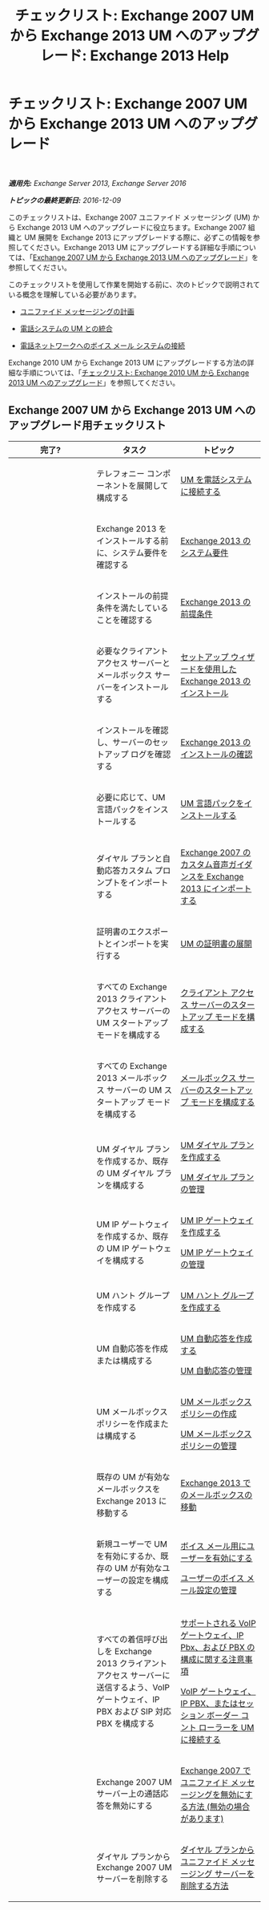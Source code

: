 ﻿---
title: 'チェックリスト: Exchange 2007 UM から Exchange 2013 UM へのアップグレード: Exchange 2013 Help'
TOCTitle: 'チェックリスト: Exchange 2007 UM から Exchange 2013 UM へのアップグレード'
ms:assetid: 99b1a081-4052-4516-b63c-77622cbdf962
ms:mtpsurl: https://technet.microsoft.com/ja-jp/library/Dn169229(v=EXCHG.150)
ms:contentKeyID: 54652979
ms.date: 04/24/2018
mtps_version: v=EXCHG.150
ms.translationtype: HT
---

# チェックリスト: Exchange 2007 UM から Exchange 2013 UM へのアップグレード

 

_**適用先:** Exchange Server 2013, Exchange Server 2016_

_**トピックの最終更新日:** 2016-12-09_

このチェックリストは、Exchange 2007 ユニファイド メッセージング (UM) から Exchange 2013 UM へのアップグレードに役立ちます。Exchange 2007 組織と UM 展開を Exchange 2013 にアップグレードする際に、必ずこの情報を参照してください。Exchange 2013 UM にアップグレードする詳細な手順については、「[Exchange 2007 UM から Exchange 2013 UM へのアップグレード](upgrade-exchange-2007-um-to-exchange-2013-um-exchange-2013-help.md)」を参照してください。

このチェックリストを使用して作業を開始する前に、次のトピックで説明されている概念を理解している必要があります。

  - [ユニファイド メッセージングの計画](planning-for-unified-messaging-exchange-2013-help.md)

  - [電話システムの UM との統合](https://docs.microsoft.com/ja-jp/exchange/voice-mail-unified-messaging/telephone-system-integration-with-um/telephone-system-integration-with-um)

  - [電話ネットワークへのボイス メール システムの接続](https://docs.microsoft.com/ja-jp/exchange/voice-mail-unified-messaging/connect-voice-mail-system/connect-voice-mail-system)

Exchange 2010 UM から Exchange 2013 UM にアップグレードする方法の詳細な手順については、「[チェックリスト: Exchange 2010 UM から Exchange 2013 UM へのアップグレード](checklist-upgrade-exchange-2010-um-to-exchange-2013-um-exchange-2013-help.md)」を参照してください。

## Exchange 2007 UM から Exchange 2013 UM へのアップグレード用チェックリスト


<table>
<colgroup>
<col style="width: 33%" />
<col style="width: 33%" />
<col style="width: 33%" />
</colgroup>
<thead>
<tr class="header">
<th>完了?</th>
<th>タスク</th>
<th>トピック</th>
</tr>
</thead>
<tbody>
<tr class="odd">
<td><p></p></td>
<td><p>テレフォニー コンポーネントを展開して構成する</p></td>
<td><p><a href="connect-um-to-your-telephone-system-exchange-2013-help.md">UM を電話システムに接続する</a></p></td>
</tr>
<tr class="even">
<td><p></p></td>
<td><p>Exchange 2013 をインストールする前に、システム要件を確認する</p></td>
<td><p><a href="exchange-2013-system-requirements-exchange-2013-help.md">Exchange 2013 のシステム要件</a></p></td>
</tr>
<tr class="odd">
<td><p></p></td>
<td><p>インストールの前提条件を満たしていることを確認する</p></td>
<td><p><a href="exchange-2013-prerequisites-exchange-2013-help.md">Exchange 2013 の前提条件</a></p></td>
</tr>
<tr class="even">
<td><p></p></td>
<td><p>必要なクライアント アクセス サーバーとメールボックス サーバーをインストールする</p></td>
<td><p><a href="install-exchange-2013-using-the-setup-wizard-exchange-2013-help.md">セットアップ ウィザードを使用した Exchange 2013 のインストール</a></p></td>
</tr>
<tr class="odd">
<td><p></p></td>
<td><p>インストールを確認し、サーバーのセットアップ ログを確認する</p></td>
<td><p><a href="verify-an-exchange-2013-installation-exchange-2013-help.md">Exchange 2013 のインストールの確認</a></p></td>
</tr>
<tr class="even">
<td><p></p></td>
<td><p>必要に応じて、UM 言語パックをインストールする</p></td>
<td><p><a href="install-a-um-language-pack-exchange-2013-help.md">UM 言語パックをインストールする</a></p></td>
</tr>
<tr class="odd">
<td><p></p></td>
<td><p>ダイヤル プランと自動応答カスタム プロンプトをインポートする</p></td>
<td><p><a href="import-custom-prompts-from-exchange-2007-to-exchange-2013-exchange-2013-help.md">Exchange 2007 のカスタム音声ガイダンスを Exchange 2013 にインポートする</a></p></td>
</tr>
<tr class="even">
<td><p></p></td>
<td><p>証明書のエクスポートとインポートを実行する</p></td>
<td><p><a href="deploying-certificates-for-um-exchange-2013-help.md">UM の証明書の展開</a></p></td>
</tr>
<tr class="odd">
<td><p></p></td>
<td><p>すべての Exchange 2013 クライアント アクセス サーバーの UM スタートアップ モードを構成する</p></td>
<td><p><a href="configure-the-startup-mode-on-a-client-access-server-exchange-2013-help.md">クライアント アクセス サーバーのスタートアップ モードを構成する</a></p></td>
</tr>
<tr class="even">
<td><p></p></td>
<td><p>すべての Exchange 2013 メールボックス サーバーの UM スタートアップ モードを構成する</p></td>
<td><p><a href="configure-the-startup-mode-on-a-mailbox-server-exchange-2013-help.md">メールボックス サーバーのスタートアップ モードを構成する</a></p></td>
</tr>
<tr class="odd">
<td><p></p></td>
<td><p>UM ダイヤル プランを作成するか、既存の UM ダイヤル プランを構成する</p></td>
<td><p><a href="https://docs.microsoft.com/ja-jp/exchange/voice-mail-unified-messaging/connect-voice-mail-system/create-um-dial-plan">UM ダイヤル プランを作成する</a></p>
<p><a href="https://docs.microsoft.com/ja-jp/exchange/voice-mail-unified-messaging/connect-voice-mail-system/manage-um-dial-plan">UM ダイヤル プランの管理</a></p></td>
</tr>
<tr class="even">
<td><p></p></td>
<td><p>UM IP ゲートウェイを作成するか、既存の UM IP ゲートウェイを構成する</p></td>
<td><p><a href="https://docs.microsoft.com/ja-jp/exchange/voice-mail-unified-messaging/connect-voice-mail-system/create-um-ip-gateway">UM IP ゲートウェイを作成する</a></p>
<p><a href="https://docs.microsoft.com/ja-jp/exchange/voice-mail-unified-messaging/connect-voice-mail-system/manage-um-ip-gateway">UM IP ゲートウェイの管理</a></p></td>
</tr>
<tr class="odd">
<td><p></p></td>
<td><p>UM ハント グループを作成する</p></td>
<td><p><a href="https://docs.microsoft.com/ja-jp/exchange/voice-mail-unified-messaging/connect-voice-mail-system/create-um-hunt-group">UM ハント グループを作成する</a></p></td>
</tr>
<tr class="even">
<td><p></p></td>
<td><p>UM 自動応答を作成または構成する</p></td>
<td><p><a href="https://docs.microsoft.com/ja-jp/exchange/voice-mail-unified-messaging/automatically-answer-and-route-calls/create-a-um-auto-attendant">UM 自動応答を作成する</a></p>
<p><a href="https://docs.microsoft.com/ja-jp/exchange/voice-mail-unified-messaging/automatically-answer-and-route-calls/manage-um-auto-attendant">UM 自動応答の管理</a></p></td>
</tr>
<tr class="odd">
<td><p></p></td>
<td><p>UM メールボックス ポリシーを作成または構成する</p></td>
<td><p><a href="https://docs.microsoft.com/ja-jp/exchange/voice-mail-unified-messaging/set-up-voice-mail/create-um-mailbox-policy">UM メールボックス ポリシーの作成</a></p>
<p><a href="https://docs.microsoft.com/ja-jp/exchange/voice-mail-unified-messaging/set-up-voice-mail/manage-um-mailbox-policy">UM メールボックス ポリシーの管理</a></p></td>
</tr>
<tr class="even">
<td><p></p></td>
<td><p>既存の UM が有効なメールボックスを Exchange 2013 に移動する</p></td>
<td><p><a href="mailbox-moves-in-exchange-2013-exchange-2013-help.md">Exchange 2013 でのメールボックスの移動</a></p></td>
</tr>
<tr class="odd">
<td><p></p></td>
<td><p>新規ユーザーで UM を有効にするか、既存の UM が有効なユーザーの設定を構成する</p></td>
<td><p><a href="https://docs.microsoft.com/ja-jp/exchange/voice-mail-unified-messaging/set-up-voice-mail/enable-a-user-for-voice-mail">ボイス メール用にユーザーを有効にする</a></p>
<p><a href="https://docs.microsoft.com/ja-jp/exchange/voice-mail-unified-messaging/set-up-voice-mail/manage-voice-mail-settings">ユーザーのボイス メール設定の管理</a></p></td>
</tr>
<tr class="even">
<td><p></p></td>
<td><p>すべての着信呼び出しを Exchange 2013 クライアント アクセス サーバーに送信するよう、VoIP ゲートウェイ、IP PBX および SIP 対応 PBX を構成する</p></td>
<td><p><a href="https://docs.microsoft.com/ja-jp/exchange/voice-mail-unified-messaging/telephone-system-integration-with-um/configuration-notes-for-voip-gateways">サポートされる VoIP ゲートウェイ、IP Pbx、および PBX の構成に関する注意事項</a></p>
<p><a href="connect-a-voip-gateway-ip-pbx-or-session-border-controller-to-um-exchange-2013-help.md">VoIP ゲートウェイ、IP PBX、またはセッション ボーダー コント ローラーを UM に接続する</a></p></td>
</tr>
<tr class="odd">
<td><p></p></td>
<td><p>Exchange 2007 UM サーバー上の通話応答を無効にする</p></td>
<td><p><a href="https://go.microsoft.com/fwlink/p/?linkid=296353">Exchange 2007 でユニファイド メッセージングを無効にする方法 (無効の場合があります)</a></p></td>
</tr>
<tr class="even">
<td><p></p></td>
<td><p>ダイヤル プランから Exchange 2007 UM サーバーを削除する</p></td>
<td><p><a href="https://go.microsoft.com/fwlink/?linkid=194765">ダイヤル プランからユニファイド メッセージング サーバーを削除する方法</a></p></td>
</tr>
</tbody>
</table>

